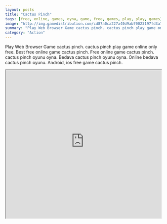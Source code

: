 ```yaml
---
layout: posts
title: "Cactus Pinch"
tags: [free, online, games, oyna, game, free, games, play, play, games]
image: "http://img.gamedistribution.com/cd87a0ca227a40d9ab70023197fd3a75.jpg"
summary: "Play Web Browser Game cactus pinch. cactus pinch play game online only free. Best free online game cactus pinch. Free online game cactus pinch. cactus pinch oyunu oyna. Bedava cactus pinch oyunu oyna. Online bedava cactus pinch oyunu. Android, ios free game cactus pinch."
category: "Action"
---
```


Play Web Browser Game cactus pinch. cactus pinch play game online only free. Best free online game cactus pinch. Free online game cactus pinch. cactus pinch oyunu oyna. Bedava cactus pinch oyunu oyna. Online bedava cactus pinch oyunu. Android, ios free game cactus pinch.

<iframe width="100%" height="480px;" src="http://html5.gamedistribution.com/cd87a0ca227a40d9ab70023197fd3a75/"></iframe>